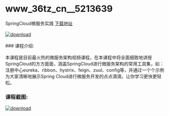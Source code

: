 # www_36tz_cn__5213639
SpringCloud微服务实践
[下载地址](http://www.36tz.cn/article/5213639 "下载地址")
<br/></br>[![download](http://36tz.cn/muke_img/2020_06_1-20-300x165.png "下载地址")](http://www.36tz.cn/article/5213639 "下载地址")
<br/></br>### 课程介绍:<br/></br>本课程是目前最火热的微服务架构视频课程，在本课程中将全面细致地讲授SpringCloud的方方面面，涵盖SpringCloud进行微服务架构的常用工具集，如：注册中心eureka、ribbon、hystrix、feign、zuul、config等，并通过一个个示例为大家清晰地展示Spring Cloud进行微服务开发的点点滴滴，让你学习更快更轻松。

### 课程截图:
[![download](http://36tz.cn/muke_img/2020_06_2-23.png "下载地址")](http://www.36tz.cn/article/5213639 "下载地址")
